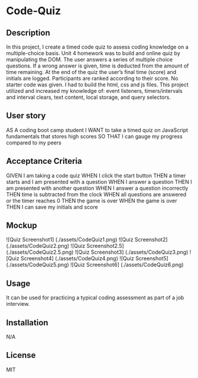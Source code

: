 # Code-Quiz

## Description

In this project, I create a timed code quiz to assess coding knowledge on a multiple-choice basis. 
Unit 4 homework was to build and online quiz by manipulating the DOM. The user answers a series of multiple choice questions. If a wrong answer is given, time is deducted from the amount of time remaining. At the end of the quiz the user’s final time (score) and initials are logged. Participants are ranked according to their score. No starter code was given. I had to build the html, css and js files. This project utilized and increased my knowledge of:
event listeners,
timers/intervals and interval clears,
text content,
local storage, and
query selectors.

## User story
AS A coding boot camp student
I WANT to take a timed quiz on JavaScript fundamentals that stores high scores
SO THAT I can gauge my progress compared to my peers

## Acceptance Criteria 
GIVEN I am taking a code quiz
WHEN I click the start button
THEN a timer starts and I am presented with a question
WHEN I answer a question
THEN I am presented with another question
WHEN I answer a question incorrectly
THEN time is subtracted from the clock
WHEN all questions are answered or the timer reaches 0
THEN the game is over
WHEN the game is over
THEN I can save my initials and score

## Mockup
![Quiz Screenshot1] (./assets/CodeQuiz1.png)
![Quiz Screenshot2] (./assets/CodeQuiz2.png)
![Quiz Screenshot2.5] (./assets/CodeQuiz2.5.png)
![Quiz Screenshot3] (./assets/CodeQuiz3.png)
![Quiz Screenshot4] (./assets/CodeQuiz4.png)
![Quiz Screenshot5] (./assets/CodeQuiz5.png)
![Quiz Screenshot6] (./assets/CodeQuiz6.png)

## Usage
It can be used for practicing a typical coding assessment as part of a job interview. 

## Installation
N/A

## License 
MIT

